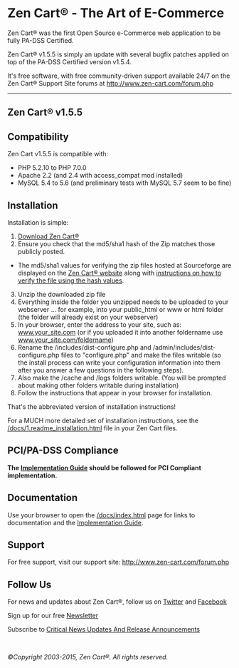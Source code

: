 Zen Cart&reg; - The Art of E-Commerce
===============

Zen Cart&reg; was the first Open Source e-Commerce web application to be fully PA-DSS Certified.

Zen Cart&reg; v1.5.5 is simply an update with several bugfix patches applied on top of the PA-DSS Certified version v1.5.4.

It's free software, with free community-driven support available 24/7 on the Zen Cart&reg; Support Site forums at <http://www.zen-cart.com/forum.php>

--------------------


Zen Cart&reg; v1.5.5
--------------------

Compatibility
-------------
Zen Cart v1.5.5 is compatible with:
 * PHP 5.2.10 to PHP 7.0.0
 * Apache 2.2 (and 2.4 with access_compat mod installed)
 * MySQL 5.4 to 5.6 (and preliminary tests with MySQL 5.7 seem to be fine)


Installation
------------

Installation is simple:

1. [Download Zen Cart&reg;](http://sourceforge.net/projects/zencart/files)
2. Ensure you check that the md5/sha1 hash of the Zip matches those publicly posted.
  * The md5/sha1 values for verifying the zip files hosted at Sourceforge are displayed on the [Zen Cart&reg; website](https://www.zen-cart.com/) along with [instructions on how to verify the file using the hash values](http://www.zen-cart.com/content.php?305).
3. Unzip the downloaded zip file 
4. Everything inside the folder you unzipped needs to be uploaded to your webserver … for example, into your public_html or www or html folder (the folder will already exist on your webserver)
5. In your browser, enter the address to your site, such as: www.your_site.com (or if you uploaded it into another foldername use www.your_site.com/foldername)
6. Rename the /includes/dist-configure.php and /admin/includes/dist-configure.php files to "configure.php" and make the files writable (so the install process can write your configuration information into them after you answer a few questions in the following steps).
7. Also make the /cache and /logs folders writable. (You will be prompted about making other folders writable during installation)
8. Follow the instructions that appear in your browser for installation. 

That's the abbreviated version of installation instructions!

For a MUCH more detailed set of installation instructions, see the [/docs/1.readme_installation.html](http://www.zen-cart.com/docs/1.readme_installation.html) file in your Zen Cart files.

PCI/PA-DSS Compliance
---------------------
__The [Implementation Guide](http://www.zen-cart.com/docs/implementation-guide-v155.pdf) should be followed for PCI Compliant implementation.__

Documentation
-------------
Use your browser to open the [/docs/index.html](http://www.zen-cart.com/docs/index.html) page for links to documentation and the [Implementation Guide](http://www.zen-cart.com/docs/implementation-guide-v155.pdf).


Support
-------
For free support, visit our support site: http://www.zen-cart.com/forum.php

Follow Us
---------
For news and updates about Zen Cart&reg;, follow us on [Twitter](http://twitter.com/zencart) and [Facebook](http://facebook.com/zencart)

Sign up for our free [Newsletter](https://zen-cart.us2.list-manage.com/subscribe/post?u=be6e7e81b710d494302cc72bf&id=dabb02f6c1)

Subscribe to [Critical News Updates And Release Announcements](http://www.zen-cart.com/subscription.php?do=addsubscription&f=2)


&nbsp;  

*&copy;Copyright 2003-2015, Zen Cart&reg;. All rights reserved.*

